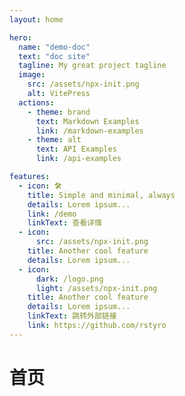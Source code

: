 ```yaml
---
layout: home

hero:
  name: "demo-doc"
  text: "doc site"
  tagline: My great project tagline
  image:
    src: /assets/npx-init.png
    alt: VitePress
  actions:
    - theme: brand
      text: Markdown Examples
      link: /markdown-examples
    - theme: alt
      text: API Examples
      link: /api-examples

features:
  - icon: 🛠️
    title: Simple and minimal, always
    details: Lorem ipsum...
    link: /demo
    linkText: 查看详情
  - icon:
      src: /assets/npx-init.png
    title: Another cool feature
    details: Lorem ipsum...
  - icon:
      dark: /logo.png
      light: /assets/npx-init.png
    title: Another cool feature
    details: Lorem ipsum...
    linkText: 跳转外部链接
    link: https://github.com/rstyro
---
```





# 首页
